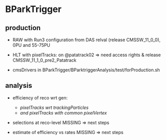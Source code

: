 # BParkTrigger

## production
-   RAW with Run3 configuration from DAS relval  (release CMSSW_11_0_0), 0PU and 55-75PU

-   HLT with pixelTracks: on @patatrack02 => need access rights  & release CMSSW_11_1_0_pre2_Patatrack

-   cmsDrivers in BParkTrigger/BParktriggerAnalysis/test/forProduction.sh


## analysis
- efficiency of reco wrt gen:
   - *pixelTracks wrt trackingParticles*	
   - *and pixelTracks with common pixelVertex*

- selections at reco-level MISSING => next steps
- estimate of efficiency vs rates MISSING => next steps
